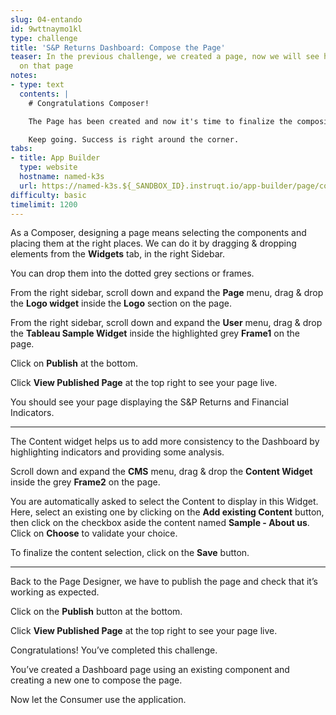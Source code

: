 ```yaml
---
slug: 04-entando
id: 9wttnaymo1kl
type: challenge
title: 'S&P Returns Dashboard: Compose the Page'
teaser: In the previous challenge, we created a page, now we will see how to add content
  on that page
notes:
- type: text
  contents: |
    # Congratulations Composer!

    The Page has been created and now it's time to finalize the composition by including both the micro frontend and the content component.

    Keep going. Success is right around the corner.
tabs:
- title: App Builder
  type: website
  hostname: named-k3s
  url: https://named-k3s.${_SANDBOX_ID}.instruqt.io/app-builder/page/configuration/s_p_tableau
difficulty: basic
timelimit: 1200
---
```

As a Composer, designing a page means selecting the components and placing them at the right places.
We can do it by dragging & dropping elements from the **Widgets** tab, in the right Sidebar.

You can drop them into the dotted grey sections or frames.

From the right sidebar, scroll down and expand the **Page** menu,
drag & drop the **Logo widget** inside the **Logo** section on the page.

From the right sidebar, scroll down and expand the **User** menu,
drag & drop the **Tableau Sample Widget** inside the highlighted grey **Frame1** on the page.

Click on **Publish** at the bottom.

Click **View Published Page** at the top right to see your page live.

You should see your page displaying the S&P Returns and Financial Indicators.

---

The Content widget helps us to add more consistency to the Dashboard by highlighting indicators and providing some analysis.

Scroll down and expand the **CMS** menu,
drag & drop the **Content Widget** inside the grey **Frame2** on the page.

You are automatically asked to select the Content to display in this Widget. Here, select an existing one by clicking on
the **Add existing Content** button, then click on the checkbox aside the content named **Sample - About us**.
Click on **Choose** to validate your choice.

To finalize the content selection, click on the **Save** button.

---

Back to the Page Designer, we have to publish the page and check that it’s working as expected.

Click on the **Publish** button at the bottom.

Click **View Published Page** at the top right to see your page live.

Congratulations! You’ve completed this challenge.

You’ve created a Dashboard page using an existing component and creating a new one to compose the page.

Now let the Consumer use the application.
